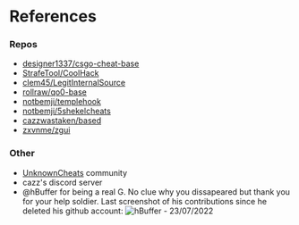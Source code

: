 # References

### Repos
- [designer1337/csgo-cheat-base](https://github.com/designer1337/csgo-cheat-base/)
- [StrafeTool/CoolHack](https://github.com/StrafeTool/CoolHack)
- [clem45/LegitInternalSource](https://github.com/clem45/LegitInternalSource)
- [rollraw/qo0-base](https://github.com/rollraw/qo0-base)
- [notbemji/templehook](https://github.com/notbemji/templehook)
- [notbemji/5shekelcheats](https://github.com/notbemji/5shekelcheats) 
- [cazzwastaken/based](https://github.com/cazzwastaken/based)
- [zxvnme/zgui](https://github.com/zxvnme/zgui)

### Other
- [UnknownCheats](https://unknowncheats.me) community
- cazz's discord server <!-- <3 -->
- @hBuffer <!-- sp00ky_d00de --> for being a real G. No clue why you dissapeared but thank you for your help soldier. Last screenshot of his contributions since he deleted his github account:
  ![hBuffer - 23/07/2022](https://user-images.githubusercontent.com/29655971/182511035-6ebff41c-1738-4220-a4cf-32761fc46d32.png)
